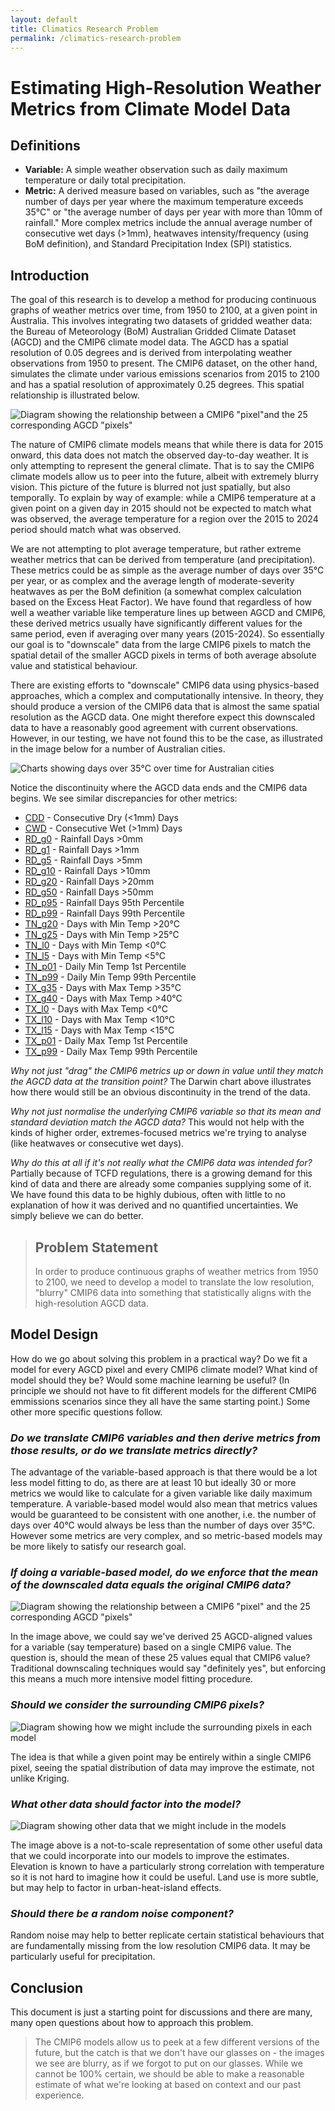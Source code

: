```yaml
---
layout: default
title: Climatics Research Problem
permalink: /climatics-research-problem
---
```


# Estimating High-Resolution Weather Metrics from Climate Model Data

## Definitions

- **Variable:** A simple weather observation such as daily maximum temperature or daily total precipitation.
- **Metric:** A derived measure based on variables, such as "the average number of days per year where the maximum temperature exceeds 35°C" or "the average number of days per year with more than 10mm of rainfall." 
More complex metrics include the annual average number of consecutive wet days (>1mm), heatwaves intensity/frequency (using BoM definition), and Standard Precipitation Index (SPI) statistics.

## Introduction

The goal of this research is to develop a method for producing continuous graphs of weather metrics over time, from 1950 to 2100, at a given point in Australia. 
This involves integrating two datasets of gridded weather data: the Bureau of Meteorology (BoM) Australian Gridded Climate Dataset (AGCD) and the CMIP6 climate model data. 
The AGCD has a spatial resolution of 0.05 degrees and is derived from interpolating weather observations from 1950 to present. 
The CMIP6 dataset, on the other hand, simulates the climate under various emissions scenarios from 2015 to 2100 and has a spatial resolution of approximately 0.25 degrees. 
This spatial relationship is illustrated below.

![Diagram showing the relationship between a CMIP6 "pixel"and the 25 corresponding AGCD "pixels"](./images/c2a_pixel_comparison.svg)

The nature of CMIP6 climate models means that while there is data for 2015 onward, this data does not match the observed day-to-day weather. 
It is only attempting to represent the general climate. 
That is to say the CMIP6 climate models allow us to peer into the future, albeit with extremely blurry vision.
This picture of the future is blurred not just spatially, but also temporally.
To explain by way of example: while a CMIP6 temperature at a given point on a given day in 2015 should not be expected to match what was observed, the average temperature for a region over the 2015 to 2024 period should match what was observed. 

We are not attempting to plot average temperature, but rather extreme weather metrics that can be derived from temperature (and precipitation).
These metrics could be as simple as the average number of days over 35°C per year, or as complex and the average length of moderate-severity heatwaves as per the BoM definition (a somewhat complex calculation based on the Excess Heat Factor).
We have found that regardless of how well a weather variable like temperature lines up between AGCD and CMIP6, these derived metrics usually have significantly different values for the same period, even if averaging over many years (2015-2024).
So essentially our goal is to "downscale" data from the large CMIP6 pixels to match the spatial detail of the smaller AGCD pixels in terms of both average absolute value and statistical behaviour.

There are existing efforts to "downscale" CMIP6 data using physics-based approaches, which a complex and computationally intensive. 
In theory, they should produce a version of the CMIP6 data that is almost the same spatial resolution as the AGCD data.
One might therefore expect this downscaled data to have a reasonably good agreement with current observations.
However, in our testing, we have not found this to be the case, as illustrated in the image below for a number of Australian cities.

![Charts showing days over 35°C over time for Australian cities](./images/TX_g35.png)

Notice the discontinuity where the AGCD data ends and the CMIP6 data begins.
We see similar discrepancies for other metrics:
- [CDD](./images/CDD.png) - Consecutive Dry (<1mm) Days
- [CWD](./images/CWD.png) - Consecutive Wet (>1mm) Days
- [RD_g0](./images/RD_g0.png) - Rainfall Days >0mm
- [RD_g1](./images/RD_g1.png) - Rainfall Days >1mm
- [RD_g5](./images/RD_g5.png) - Rainfall Days >5mm
- [RD_g10](./images/RD_g10.png) - Rainfall Days >10mm
- [RD_g20](./images/RD_g20.png) - Rainfall Days >20mm
- [RD_g50](./images/RD_g50.png) - Rainfall Days >50mm
- [RD_p95](./images/RD_p95.png) - Rainfall Days 95th Percentile
- [RD_p99](./images/RD_p99.png) - Rainfall Days 99th Percentile
- [TN_g20](./images/TN_g20.png) - Days with Min Temp >20°C
- [TN_g25](./images/TN_g25.png) - Days with Min Temp >25°C
- [TN_l0](./images/TN_l0.png) - Days with Min Temp <0°C
- [TN_l5](./images/TN_l5.png) - Days with Min Temp <5°C
- [TN_p01](./images/TN_p01.png) - Daily Min Temp 1st Percentile
- [TN_p99](./images/TN_p99.png) - Daily Min Temp 99th Percentile
- [TX_g35](./images/TX_g35.png) - Days with Max Temp >35°C
- [TX_g40](./images/TX_g40.png) - Days with Max Temp >40°C
- [TX_l0](./images/TX_l0.png) - Days with Max Temp <0°C
- [TX_l10](./images/TX_l10.png) - Days with Max Temp <10°C
- [TX_l15](./images/TX_l15.png) - Days with Max Temp <15°C
- [TX_p01](./images/TX_p01.png) - Daily Max Temp 1st Percentile
- [TX_p99](./images/TX_p99.png) - Daily Max Temp 99th Percentile

*Why not just "drag" the CMIP6 metrics up or down in value until they match the AGCD data at the transition point?*
The Darwin chart above illustrates how there would still be an obvious discontinuity in the trend of the data.

*Why not just normalise the underlying CMIP6 variable so that its mean and standard deviation match the AGCD data?*
This would not help with the kinds of higher order, extremes-focused metrics we're trying to analyse (like heatwaves or consecutive wet days).

*Why do this at all if it's not really what the CMIP6 data was intended for?*
Partially because of TCFD regulations, there is a growing demand for this kind of data and there are already some companies supplying some of it.
We have found this data to be highly dubious, often with little to no explanation of how it was derived and no quantified uncertainties.
We simply believe we can do better.

> ## Problem Statement
> In order to produce continuous graphs of weather metrics from 1950 to 2100, we need to develop a model to translate the low resolution, "blurry" CMIP6 data into something that statistically aligns with the high-resolution AGCD data.

## Model Design

How do we go about solving this problem in a practical way?
Do we fit a model for every AGCD pixel and every CMIP6 climate model?
What kind of model should they be? Would some machine learning be useful?
(In principle we should not have to fit different models for the different CMIP6 emmissions scenarios since they all have the same starting point.)
Some other more specific questions follow.

### *Do we translate CMIP6 variables and then derive metrics from those results, or do we translate metrics directly?*

The advantage of the variable-based approach is that there would be a lot less model fitting to do, as there are at least 10 but ideally 30 or more metrics we would like to calculate for a given variable like daily maximum temperature.
A variable-based model would also mean that metrics values would be guaranteed to be consistent with one another, i.e. the number of days over 40°C would always be less than the number of days over 35°C. 
However some metrics are very complex, and so metric-based models may be more likely to satisfy our research goal.

### *If doing a variable-based model, do we enforce that the mean of the downscaled data equals the original CMIP6 data?*

![Diagram showing the relationship between a CMIP6 "pixel" and the 25 corresponding AGCD "pixels"](./images/c2a_pixel_comparison.svg)

In the image above, we could say we've derived 25 AGCD-aligned values for a variable (say temperature) based on a single CMIP6 value.
The question is, should the mean of these 25 values equal that CMIP6 value?
Traditional downscaling techniques would say "definitely yes", but enforcing this means a much more intensive model fitting procedure.

### *Should we consider the surrounding CMIP6 pixels?*

![Diagram showing how we might include the surrounding pixels in each model](./images/c2a_surrounding_pixels.svg)

The idea is that while a given point may be entirely within a single CMIP6 pixel, seeing the spatial distribution of data may improve the estimate, not unlike Kriging.

### *What other data should factor into the model?*

![Diagram showing other data that we might include in the models](./images/c2a_other_data.svg)

The image above is a not-to-scale representation of some other useful data that we could incorporate into our models to improve the estimates.
Elevation is known to have a particularly strong correlation with temperature so it is not hard to imagine how it could be useful.
Land use is more subtle, but may help to factor in urban-heat-island effects.

### *Should there be a random noise component?*

Random noise may help to better replicate certain statistical behaviours that are fundamentally missing from the low resolution CMIP6 data.
It may be particularly useful for precipitation.

## Conclusion

This document is just a starting point for discussions and there are many, many open questions about how to approach this problem.

> The CMIP6 models allow us to peek at a few different versions of the future, but the catch is that we don't have our glasses on - the images we see are blurry, as if we forgot to put on our glasses.
> While we cannot be 100% certain, we should be able to make a reasonable estimate of what we're looking at based on context and our past experience.